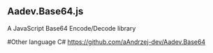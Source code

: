 ## Aadev.Base64.js
A JavaScript Base64 Encode/Decode library


#Other language
C# https://github.com/aAndrzej-dev/Aadev.Base64
